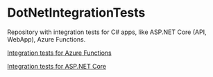 # DotNetIntegrationTests
Repository with integration tests for C# apps, like ASP.NET Core (API, WebApp), Azure Functions.

[Integration tests for Azure Functions](https://techcommunity.microsoft.com/blog/fasttrackforazureblog/azure-functions---part-2---unit-and-integration-testing/3769764)

[Integration tests for ASP.NET Core](https://learn.microsoft.com/en-us/aspnet/core/test/integration-tests?view=aspnetcore-9.0)
